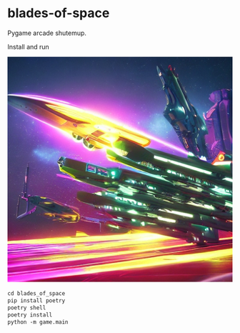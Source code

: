 # blades-of-space

Pygame arcade shutemup.

Install and run

![Alt text](game/images/title_screen.jpg?raw=true "Title Screen")

```
cd blades_of_space
pip install poetry
poetry shell
poetry install
python -m game.main
```
